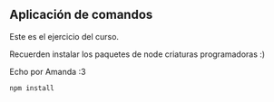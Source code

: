 ## Aplicación de comandos

Este es el ejercicio del curso.

Recuerden instalar los paquetes de node criaturas programadoras :)

Echo por Amanda :3

```
npm install
```